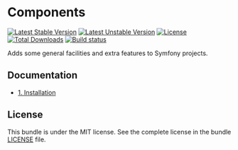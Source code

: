 # Components

[![Latest Stable Version](https://poser.pugx.org/softspring/components/v/stable.svg)](https://packagist.org/packages/softspring/components)
[![Latest Unstable Version](https://poser.pugx.org/softspring/components/v/unstable.svg)](https://packagist.org/packages/softspring/components)
[![License](https://poser.pugx.org/softspring/components/license.svg)](https://packagist.org/packages/softspring/components)
[![Total Downloads](https://poser.pugx.org/softspring/components/downloads)](https://packagist.org/packages/softspring/components)
[![Build status](https://github.com/softspring/components/actions/workflows/php.yml/badge.svg?branch=5.0)](https://github.com/softspring/components/actions/workflows/php.yml)

Adds some general facilities and extra features to Symfony projects.

## Documentation

* [1. Installation](docs/1_installation.md)

## License

This bundle is under the MIT license. See the complete license in the bundle [LICENSE](LICENSE) file.
